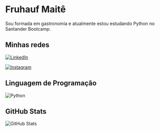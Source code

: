 # Fruhauf Maitê 
Sou formada em gastronomia e atualmente estou estudando Python no Santander Bootcamp.
## Minhas redes 
[![LinkedIn](https://img.shields.io/badge/LinkedIn-000?style=for-the-badge&logo=linkedin&logoColor=0E76A8)](https://www.linkedin.com/in/maitê-frühauf-a78b41180/)

[![Instagram](https://img.shields.io/badge/Instagram-000?style=for-the-badge&logo=instagram)](https://www.instagram.com/fruhaufmaite/)
## Linguagem de Programação
 ![Python](https://img.shields.io/badge/Python-000?style=for-the-badge&logo=python)

## GitHub Stats
![GitHub Stats](https://github-readme-stats.vercel.app/api?username=Fruhaufmaits&theme=transparent&bg_color=000&border_color=30A3DC&show_icons=true&icon_color=30A3DC&title_color=E94D5F&text_color=FFF)